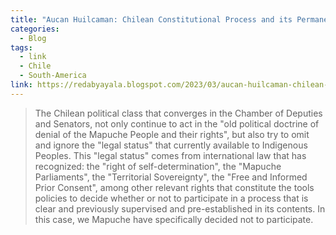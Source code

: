 ```yaml
---
title: "Aucan Huilcaman: Chilean Constitutional Process and its Permanent Denial of the Mapuche Nation"
categories:
  - Blog
tags:
  - link
  - Chile
  - South-America
link: https://redabyayala.blogspot.com/2023/03/aucan-huilcaman-chilean-constitutional.html
---
```

> The Chilean political class that converges in the Chamber of Deputies and Senators, not only continue to act in the "old political doctrine of denial of the Mapuche People and their rights", but also try to omit and ignore the "legal status" that currently available to Indigenous Peoples. This "legal status" comes from international law that has recognized: the "right of self-determination", the "Mapuche Parliaments", the "Territorial Sovereignty", the "Free and Informed Prior Consent", among other relevant rights that constitute the tools policies to decide whether or not to participate in a process that is clear and previously supervised and pre-established in its contents. In this case, we Mapuche have specifically decided not to participate. 

 